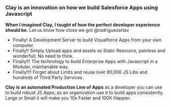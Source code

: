 ### Clay is an innovation on how we build Salesforce Apps using Javascript

**When I imagined Clay, I taught of how the perfect developer experience should be.**
Let us know how close we got @rodriguezartav

* Finally! A Development Server to build Visualforce Apps from your own computer.
* Finally!! Simply Upload apps and assets as Static Resource, painless and wonderfull; No need to think.
* Finally!!! The technology to build Enterprise Apps with Javascript in a Modular, maintanable way.
* Finally!!!! Forget about Limits and reuse over 80,000 JS Libs and hundreds of Third Party Services.

**Clay is an automated Production Line of Apps** as a developer you can use to build robust JS Apps; as an organization use it to build apps consistently. Large or Small it will make you 10x Faster and 100X Happier.
